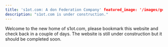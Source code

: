 ```yaml
---
title: 's1ot.com: A don Federation Company' featured_image: '/images/gohugo-default-sample-hero-image.jpg'
description: "s1ot.com is under construction."
---
```


Welcome to the new home of s1ot.com, please bookmark this website and check back in a couple of days. The website is
still under construction but it should be completed soon.
